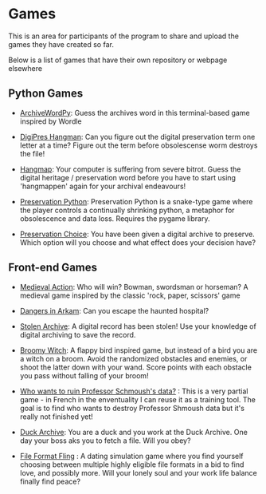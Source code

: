 # Games

This is an area for participants of the program to share and upload the games they have created so far.

Below is a list of games that have their own repository or webpage elsewhere

## Python Games

- [ArchiveWordPy](https://github.com/archivistnathan/archiveswordpy): Guess the archives word in this terminal-based game inspired by Wordle
  
- [DigiPres Hangman](https://github.com/archivistnathan/Digipres-Hangman): Can you figure out the digital preservation term one letter at a time? Figure out the term before obsolescense worm destroys the file!
  
- [Hangmap](https://github.com/PhilipEno/hangmap): Your computer is suffering from severe bitrot. Guess the digital heritage / preservation word before you have to start using 'hangmappen' again for your archival endeavours!
  
- [Preservation Python](https://github.com/archivistnathan/preservation-python): Preservation Python is a snake-type game where the player controls a continually shrinking python, a metaphor for obsolescence and data loss. Requires the pygame library.
  
- [Preservation Choice](https://github.com/EvavandenHurk/PreservationChoice): You have been given a digital archive to preserve. Which option will you choose and what effect does your decision have?

  
## Front-end Games
- [Medieval Action](https://evavandenhurk.github.io/MedievalAction/): Who will win? Bowman, swordsman or horseman? A medieval game inspired by the classic 'rock, paper, scissors' game
  
- [Dangers in Arkam](https://evavandenhurk.github.io/DangersinArkham/): Can you escape the haunted hospital?
  
- [Stolen Archive](https://evavandenhurk.github.io/StolenArchive/): A digital record has been stolen! Use your knowledge of digital archiving to save the record.

- [Broomy Witch](https://archiveduck.github.io/BroomyWitch/): A flappy bird inspired game, but instead of a bird you are a witch on a broom. Avoid the randomized obstacles and enemies, or shoot the latter down with your wand. Score points with each obstacle you pass without falling of your broom!

- [Who wants to ruin Professor Schmoush's data?](https://github.com/EFortinD/Alchemy/tree/main/Jeux) : This is a very partial game - in French in the enventuality I can reuse it as a training tool. The goal is to find who wants to destroy Professor Shmoush data but it's really not finished yet!

- [Duck Archive](https://archiveduck.github.io/DuckArchiveGame/): You are a duck and you work at the Duck Archive. One day your boss aks you to fetch a file. Will you obey?
  
- [File Format Fling](https://francesca4242.github.io/File_Format_Fling) : A dating simulation game where you find yourself choosing between multiple highly eligible file formats in a bid to find love, and possibly more. Will your lonely soul and your work life balance finally find peace?

